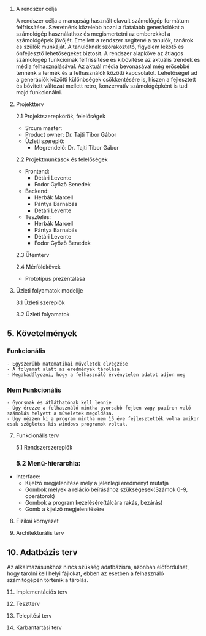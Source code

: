 1. A rendszer célja

	A rendszer célja a manapság használt elavult számológép formátum felfrissítése. Szeretnénk közelebb hozni a fiatalabb generációkat a számológép használathoz és megismertetni az emberekkel a számológépek jövőjét. Emellett a rendszer segítené a tanulók, tanárok és szülők munkáját. A tanulóknak szórakoztató, figyelem lekötő és önfejlesztő lehetőségeket biztosít. A rendszer alapköve az átlagos számológép funkcióinak felfrissítése és kibővítése az aktuális trendek és média felhasználásával. Az aktuál média bevonásával még erősebbé tennénk a termék és a felhasználók közötti kapcsolatot. Lehetőséget ad a generációk közötti különbségek csökkentésére is, hiszen a fejlesztett és bővitett változat mellett retro, konzervatív számológépként is tud majd funkcionálni.
2. Projektterv
   
	2.1 Projektszerepkörök, felelőségek
	-   Srcum master:
	-   Product owner: Dr. Tajti Tibor Gábor
	-   Üzleti szereplő:
		-   Megrendelő: Dr. Tajti Tibor Gábor
   
	2.2 Projektmunkások és felelőségek
   		
	-   Frontend:
		-   Détári Levente
		-   Fodor Győző Benedek
	-   Backend:  
		-   Herbák Marcell
		-   Pántya Barnabás
		-   Détári Levente
	-   Tesztelés:   
		-   Herbák Marcell
		-   Pántya Barnabás
		-   Détári Levente
		-   Fodor Győző Benedek
  
	2.3 Ütemterv
   
	2.4 Mérföldkövek
   	-   Prototípus prezentálása
   
4. Üzleti folyamatok modellje
   
	3.1 Üzleti szereplők
   
	3.2 Üzleti folyamatok
   
## 5. Követelmények
  ### Funkcionális
    - Egyszerűbb matematikai műveletek elvégzése
    - A folyamat alatt az eredmények tárolása
    - Megakadályozni, hogy a felhasználó érvénytelen adatot adjon meg

### Nem Funkcionális 
	- Gyorsnak és átláthatónak kell lennie
	- Úgy érezze a felhasználó mintha gyorsabb fejben vagy papíron való számolás helyett a műveletek megoldása.
	- Úgy nézzen ki a program mintha nem 15 éve fejlesztették volna amikor csak szögletes kis windows programok voltak.
   
7. Funkcionális terv
    
	5.1 Rendszerszereplők
   
	### 5.2 Menü-hierarchia:
* Interface:
	- Kijelző megjelenítése mely a jelenlegi eredményt mutatja
	- Gombok melyek a reláció beírásához szükségesek(Számok 0-9, operátorok)
	- Gombok a program kezelésére(tálcára rakás, bezárás)
	- Gomb a kijelző megjelenítésére
   
8. Fizikai környezet
    
9. Architekturális terv
    
## 10. Adatbázis terv

Az alkalmazásunkhoz nincs szükség adatbázisra, azonban előfordulhat, hogy tárolni kell helyi fájlokat, ebben az esetben a felhasználó számítógépén történik a tárolás.

11. Implementációs terv
    
12. Tesztterv
    
13. Telepítési terv
    
14. Karbantartási terv
   
